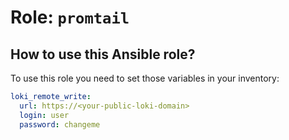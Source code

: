 # Role: `promtail`

## How to use this Ansible role?

To use this role you need to set those variables in your inventory:

```yaml
loki_remote_write:
  url: https://<your-public-loki-domain>
  login: user
  password: changeme
```
